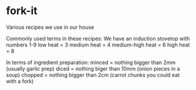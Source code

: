# fork-it
Various recipes we use in our house

Commonly used terms in these recipes:
We have an induction stovetop with numbers 1-9
low heat = 3
medium heat = 4
medium-high heat = 6
high heat = 8

In terms of ingredient preparation:
minced = nothing bigger than 2mm (usually garlic prep)
diced = nothing biger than 10mm (onion pieces in a soup)
chopped = nothing bigger than 2cm (carrot chunks you could eat with a fork)

